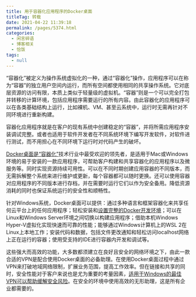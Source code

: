 ```yaml
---
title: 用于容器化应用程序的Docker桌面
titleTag: 转载
date: 2021-04-22 11:39:18
permalink: /pages/5374.html
categories:
  - 闲言碎语
  - 博客相关
  - 恰饭
tags:
  - null
---
```


“容器化”被定义为操作系统虚拟化的一种，通过“容器化”操作，应用程序可以在称为“容器”的独立用户空间内运行，而所有空间都使用相同的共享操作系统。它对底层资源的访问有限，本质上类似于轻量级的虚拟机。“容器”则是一个可以完全打包并转移的计算环境，包括应用程序需要运行的所有内容。由此容器化的应用程序可以在各类基础结构上运行，比如裸机、VM、甚至云系统中，运行时无需再针对不同环境进行重新构建。

容器化应用程序就是在客户的现有系统中创建稳定的“容器”，并将所需应用程序安装调试完整。或者也适用于软件开发者在不同系统环境下编写开发软件，对软件进行测试，而不用担心在不同环境下运行时对代码产生的破坏。

[Docker桌面是“容器化”](https://www.zhihu.com/question/48174633)技术行业中最受欢迎的领先者，是适用于Mac或Windows环境的易于安装的一款应用程序，可帮助客户构建和共享容器化的应用程序以及微服务等。同时实现资源持续可用性。可以在不同时期创建应用容器的不同版本，而无需拆解整个系统来进行维护或更新，每个容器都可以随时更换。还可以使用容器对应用程序的不同版本进行存档，并在需要时运行它们以作为安全备用。降低资源消耗的同时也保证系统运行的安全性和顺畅性。

针对Windows系统，Docker桌面可以提供：通过多种语言和框架容器化来共享任何云平台上的任何应用程序；轻松安装和[设置完整的Docker开发环境](https://blog.csdn.net/liyifan687/article/details/85046587)；可以在Linux和Windows Server环境之间切换以构建应用程序；借助本机Windows Hyper-V虚拟化实现快速而可靠的性能；能够通过Windows计算机上的WSL 2在Linux上本地工作；安装代码和数据，包括文件更改通知和轻松访问localhost网络上正在运行的容器；使用受支持的IDE进行容器内开发和调试等。

这些强大而高效的功能，大多数都须建立在良好且安全的网络环境之下，由此一款合适的VPN是配合使用Docker桌面的必备助理。在使用Docker桌面过程中通过VPN来打破地域网络限制，扩展业务范围，提高工作效率。但在链接和共享的同时，安全性能对于客户来说也是尤为重要的考量因素，[适用于Windows的最佳VPN可以帮助缓解安全风险](https://zh.wizcase.com/blog/适用于windows的最佳vpn/)。在安全的环境中使用高效的无形助理，这是所有企业都需要的。
